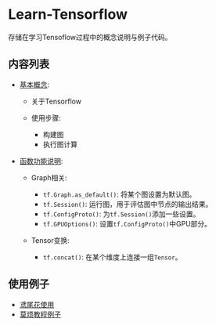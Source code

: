# Learn-Tensorflow

存储在学习Tensoflow过程中的概念说明与例子代码。

## 内容列表

- [基本概念](./tf_basic_concept.ipynb):

  - 关于Tensorflow
  - 使用步骤:

    - 构建图
    - 执行图计算

- [函数功能说明](./tf_functions.ipynb):

  - Graph相关:
  
    - `tf.Graph.as_default()`: 将某个图设置为默认图。
    - `tf.Session()`: 运行图，用于评估图中节点的输出结果。
    - `tf.ConfigProto()`: 为`tf.Session()`添加一些设置。
    - `tf.GPUOptions()`: 设置`tf.ConfigProto()`中GPU部分。

  - Tensor变换:
  
    - `tf.concat()`: 在某个维度上连接一组`Tensor`。

## 使用例子

- [鸢尾花使用](./tf-official/eager_execution_start.ipynb)
- [莫烦教程例子](./tf-mofan/)
